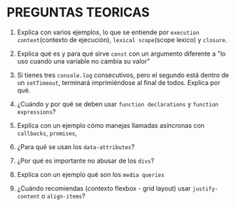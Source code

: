 # PREGUNTAS TEORICAS


1. Explica con varios ejemplos, lo que se entiende por `execution context`(contexto de ejecución), `lexical scope`(scope lexico) y `closure`.

2. Explica qué es y para qué sirve `const` con un argumento diferente a "lo uso cuando una variable no cambia su valor"

3. Si tienes tres `console.log` consecutivos, pero el segundo está dentro de un `setTimeout`, terminará imprimiéndose al final de todos. Explica por qué.

4. ¿Cuándo y por qué se deben usar `function declarations` y `function expressions`?

5. Explica con un ejemplo  cómo manejas llamadas asíncronas con `callbacks`, `promises`,

6. ¿Para qué se usan los `data-attributes`?

7. ¿Por qué es importante no abusar de los `divs`?

8. Explica con un ejemplo qué son los `media queries`

9. ¿Cuándo recomiendas (contexto flexbox - grid layout) usar `justify-content` o `align-items`?
